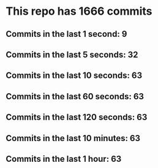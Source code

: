 # This repo has 1666 commits

## Commits in the last 1 second: 9
## Commits in the last 5 seconds: 32
## Commits in the last 10 seconds: 63
## Commits in the last 60 seconds: 63
## Commits in the last 120 seconds: 63
## Commits in the last 10 minutes: 63
## Commits in the last 1 hour: 63
